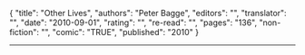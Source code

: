 {
"title": "Other Lives",
"authors": "Peter Bagge",
"editors": "",
"translator": "",
"date": "2010-09-01",
"rating": "",
"re-read": "",
"pages": "136",
"non-fiction": "",
"comic": "TRUE",
"published": "2010"
}

---
